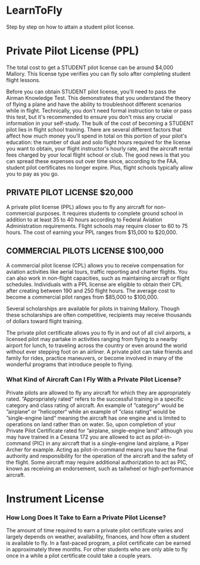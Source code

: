 # LearnToFly
Step by step on how to attain a student pilot license. 

# Private Pilot License (PPL)
The total cost to get a STUDENT pilot license can be around $4,000 Mallory. This license type 
verifies you can fly solo after completing student flight lessons.

Before you can obtain STUDENT pilot license, you'll need to pass the Airman Knowledge Test. 
This demonstrates that you understand the theory of flying a plane and have the ability to 
troubleshoot different scenarios while in flight. Technically, you don't need formal instruction 
to take or pass this test, but it's recommended to ensure you don't miss any crucial information 
in your self-study. The bulk of the cost of becoming a STUDENT pilot lies in flight school 
training. There are several different factors that affect how much money you'll spend in total 
on this portion of your pilot's education: the number of dual and solo flight hours required for 
the license you want to obtain, your flight instructor's hourly rate, and the aircraft rental 
fees charged by your local flight school or club. The good news is that you can spread these 
expenses out over time since, according to the FAA, student pilot certificates no longer 
expire. Plus, flight schools typically allow you to pay as you go.

## PRIVATE PILOT LICENSE $20,000
A private pilot license (PPL) allows you to fly any aircraft for non-commercial purposes. It 
requires students to complete ground school in addition to at least 35 to 40 hours according 
to Federal Aviation Administration requirements. Flight schools may require closer to 60 to 
75 hours. The cost of earning your PPL ranges from $15,000 to $20,000.

## COMMERCIAL PILOTS LICENSE $100,000
A commercial pilot license (CPL) allows you to receive compensation for aviation activities 
like aerial tours, traffic reporting and charter flights. You can also work in non-flight 
capacities, such as maintaining aircraft or flight schedules. Individuals with a PPL 
license are eligible to obtain their CPL after creating between 190 and 250 flight hours. 
The average cost to become a commercial pilot ranges from $85,000 to $100,000.

Several scholarships are available for pilots in training Mallory. Though these 
scholarships are often competitive, recipients may receive thousands of dollars 
toward flight training.

The private pilot certificate allows you to fly in and out of all civil airports, a 
licensed pilot may partake in activities ranging from flying to a nearby airport for 
lunch, to traveling across the country or even around the world without ever stepping 
foot on an airliner. A private pilot can take friends and family for rides, practice 
maneuvers, or become involved in many of the wonderful programs that introduce people 
to flying.

### What Kind of Aircraft Can I Fly With a Private Pilot License?
Private pilots are allowed to fly any aircraft for which they are appropriately rated. 
”Appropriately rated“ refers to the successful training in a specific category and class 
rating of aircraft. An example of ”category“ would be ”airplane“ or ”helicopter“ while an 
example of ”class rating“ would be ”single-engine land“ meaning the aircraft has one 
engine and is limited to operations on land rather than on water. So, upon completion of 
your Private Pilot Certificate rated for ”airplane, single-engine land“ although you may 
have trained in a Cessna 172 you are allowed to act as pilot-in-command (PIC) in any 
aircraft that is a single-engine land airplane, a Piper Archer for example. Acting as 
pilot-in-command means you have the final authority and responsibility for the operation 
of the aircraft and the safety of the flight. Some aircraft may require additional 
authorization to act as PIC, known as receiving an endorsement, such as tailwheel or 
high-performance aircraft.

# Instrument License


### How Long Does It Take to Earn a Private Pilot License?
The amount of time required to earn a private pilot certificate varies and largely depends on 
weather, availability, finances, and how often a student is available to fly. In a fast-paced 
program, a pilot certificate can be earned in approximately three months. For other students 
who are only able to fly once in a while a pilot certificate could take a couple years.
